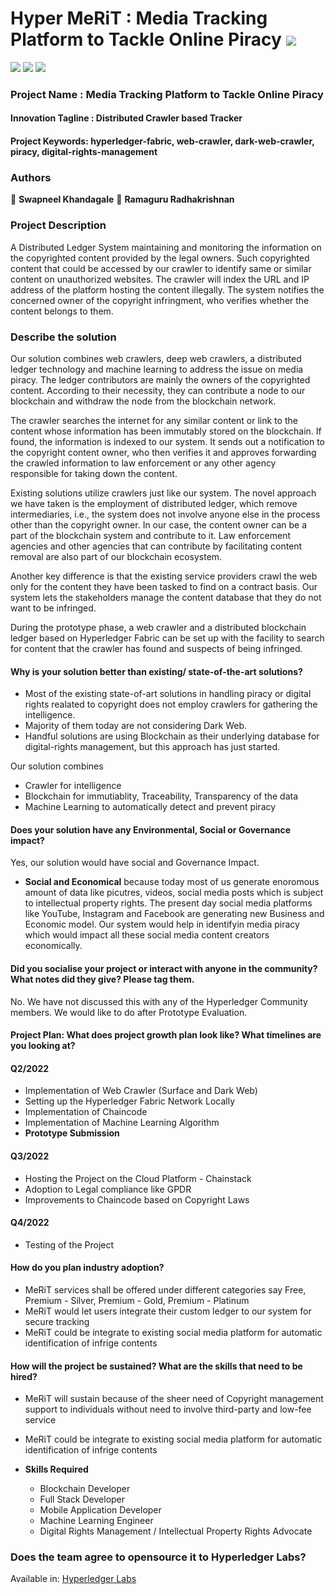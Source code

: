 # Hyper MeRiT : Media Tracking Platform to Tackle Online Piracy ![](https://img.shields.io/badge/-Live-brightgreen)
![](https://img.shields.io/badge/Challenge-Hyperledger_2022-green) ![](https://img.shields.io/badge/Focus-Hyperledger_Fabric-yellow) ![](https://img.shields.io/badge/Focus-Media_Priacy-yellow) 

### Project Name :  Media Tracking Platform to Tackle Online Piracy

#### Innovation Tagline : Distributed Crawler based Tracker 

#### Project Keywords:	hyperledger-fabric, web-crawler, dark-web-crawler, piracy, digital-rights-management

### Authors

👤 **Swapneel Khandagale**
👤 **Ramaguru Radhakrishnan**

### Project Description  

A Distributed Ledger System maintaining and monitoring the information on the copyrighted content provided by the legal owners. Such copyrighted content that could be accessed by our crawler to identify same or similar content on unauthorized websites. The crawler will index the URL and IP address of the platform hosting the content illegally. The system notifies the concerned owner of the copyright infringment, who verifies whether the content belongs to them. 

### Describe the solution	

Our solution combines web crawlers, deep web crawlers, a distributed ledger technology and machine learning to address the issue on media piracy. The ledger contributors are mainly the owners of the copyrighted content. According to their necessity, they can contribute a node to our blockchain and withdraw the node from the blockchain network.

The crawler searches the internet for any similar content or link to the content whose information has been immutably stored on the blockchain. If found, the information is indexed to our system. It sends out a notification to the copyright content owner, who then verifies it and approves forwarding the crawled information to law enforcement or any other agency responsible for taking down the content.

Existing solutions utilize crawlers just like our system. The novel approach we have taken is the employment of distributed ledger, which remove intermediaries, i.e., the system does not involve anyone else in the process other than the copyright owner. In our case, the content owner can be a part of the blockchain system and contribute to it. Law enforcement agencies and other agencies that can contribute by facilitating content removal are also part of our blockchain ecosystem.

Another key difference is that the existing service providers crawl the web only for the content they have been tasked to find on a contract basis. Our system lets the stakeholders manage the content database that they do not want to be infringed.

During the prototype phase, a web crawler and a distributed blockchain ledger based on Hyperledger Fabric can be set up with the facility to search for content that the crawler has found and suspects of being infringed.

#### Why is your solution better than existing/ state-of-the-art solutions?	

 - Most of the existing state-of-art solutions in handling piracy or digital rights realated to copyright does not employ crawlers for gathering the intelligence.   
 - Majority of them today are not considering Dark Web. 
 - Handful solutions are using Blockchain as their underlying database for digital-rights management, but this approach has just started. 
 
 Our solution combines 
 - Crawler for intelligence
 - Blockchain for immutiablity, Traceability, Transparency of the data 
 - Machine Learning to automatically detect and prevent piracy

#### Does your solution have any Environmental, Social or Governance impact?	

Yes, our solution would have social and Governance Impact.

- **Social and Economical** because today most of us generate enoromous amount of data like picutres, videos, social media posts which is subject to intellectual property rights. The present day social media platforms like YouTube, Instagram and Facebook are generating new Business and Economic model. Our system would help in identifyin media piracy which would impact all these social media content creators economically.

#### Did you socialise your project or interact with anyone in the community? What notes did they give? Please tag them.	

No. 
We have not discussed this with any of the Hyperledger Community members. We would like to do after Prototype Evaluation.

#### Project Plan:	What does project growth plan look like? What timelines are you looking at?	

#### Q2/2022
 - Implementation of Web Crawler (Surface and Dark Web)
 - Setting up the Hyperledger Fabric Network Locally
 - Implementation of Chaincode 
 - Implementation of Machine Learning Algorithm
 - **Prototype Submission**

#### Q3/2022
 -  Hosting the Project on the Cloud Platform - Chainstack
 -  Adoption to Legal compliance like GPDR
 -  Improvements to Chaincode based on Copyright Laws

#### Q4/2022
 - Testing of the Project

#### How do you plan industry adoption?	

 - MeRiT services shall be offered under different categories say Free, Premium - Silver, Premium - Gold, Premium - Platinum
 - MeRiT would let users integrate their custom ledger to our system for secure tracking
 - MeRiT could be integrate to existing social media platform for automatic identification of infrige contents

#### How will the project be sustained? What are the skills that need to be hired?	

 - MeRiT will sustain because of the sheer need of Copyright management support to individuals without need to involve third-party and low-fee service
 - MeRiT could be integrate to existing social media platform for automatic identification of infrige contents

- **Skills Required**
  - Blockchain Developer
  - Full Stack Developer
  - Mobile Application Developer
  - Machine Learning Engineer
  - Digital Rights Management / Intellectual Property Rights Advocate

### Does the team agree to opensource it to Hyperledger Labs?	
Available in: [Hyperledger Labs](https://labs.hyperledger.org/labs/media-tracking-platform-to-tackle-online-piracy.html)
